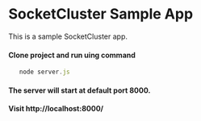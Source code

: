 SocketCluster Sample App
======

This is a sample SocketCluster app.

#### Clone project and run uing command

```javascript
   node server.js
```

#### The server will start at default port 8000.
#### Visit http://localhost:8000/